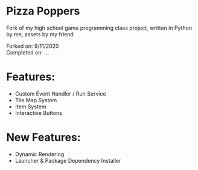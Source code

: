 # Pizza Poppers
Fork of my high school game programming class project, written in Python by me, assets by my friend

Forked on: 9/11/2020 <br/>
Completed on: ... <br/>

# Features:
 - Custom Event Handler / Run Service
 - Tile Map System
 - Item System
 - Interactive Buttons
 
# New Features:
 - Dynamic Rendering
 - Launcher & Package Dependency Installer